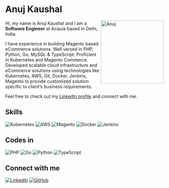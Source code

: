 # Anuj Kaushal

<img align="right" alt="Anuj" src="https://avatars.githubusercontent.com/u/32764738?v=4" width="200" height="200" /> 

Hi, my name is Anuj Kaushal and I am a **Software Engineer** at Acquia based in Delhi, India.

I have experience in building Magento based eCommerce solutions. Well versed in PHP, Python, Go, MySQL & TypeScript. Proficient in Kubernetes and Magento Commerce. Developed scalable cloud infrastructure and eCommerce solutions using technologies like Kubernetes, AWS, Git, Docker, Jenkins, Magento to provide customized solution specific to client’s business requirements.

Feel free to check out my [LinkedIn profile](https://www.linkedin.com/in/anujkaushal/) and connect with me.

## Skills

![Kubernetes](https://img.shields.io/badge/-Kubernetes-purple?style=flat-square&logo=kubernetes&logoColor=white)
![AWS](https://img.shields.io/badge/-AWS-232F3E?style=flat-square&logo=aws)
![Magento](https://img.shields.io/badge/-Magento-EE672F?style=flat-square&logo=magento&logoColor=white)
![Docker](https://img.shields.io/badge/-Docker-2496ED?style=flat-square&logo=docker&logoColor=white)
![Jenkins](https://img.shields.io/badge/-Jenkins-white?style&logo=jenkins)

## Codes in

![PHP](https://img.shields.io/badge/-PHP-yellow?style=flat-sq&logo=php&logoColor=black)
![Go](https://img.shields.io/badge/Go-grey?logo=go)
![Python](https://img.shields.io/badge/-Python-3776AB?style=flat-square&logo=python&logoColor=white)
![TypeScript](https://img.shields.io/badge/-TypeScript-red?style=flat-square&logo=typescript&logoColor=black)

## Connect with me

[![LinkedIn](https://img.shields.io/badge/-LinkedIn-0A66C2?style=flat-square&logo=linkedin&logoColor=white)](https://www.linkedin.com/in/anujkaushal/)
[![GitHub](https://img.shields.io/badge/-GitHub-181717?style=flat-square&logo=github&logoColor=white)](https://github.com/anujkaushal)
